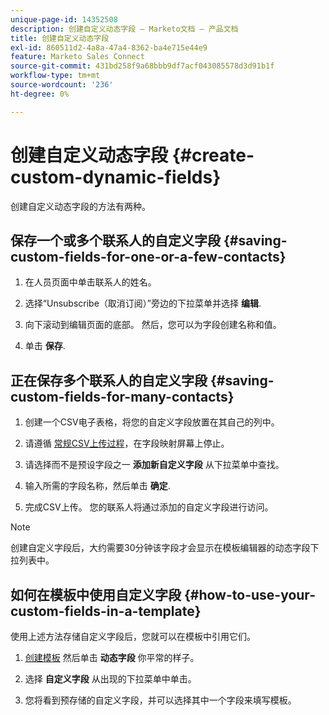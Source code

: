 ```yaml
---
unique-page-id: 14352508
description: 创建自定义动态字段 — Marketo文档 — 产品文档
title: 创建自定义动态字段
exl-id: 860511d2-4a8a-47a4-8362-ba4e715e44e9
feature: Marketo Sales Connect
source-git-commit: 431bd258f9a68bbb9df7acf043085578d3d91b1f
workflow-type: tm+mt
source-wordcount: '236'
ht-degree: 0%

---
```


# 创建自定义动态字段 {#create-custom-dynamic-fields}

创建自定义动态字段的方法有两种。

## 保存一个或多个联系人的自定义字段 {#saving-custom-fields-for-one-or-a-few-contacts}

1. 在人员页面中单击联系人的姓名。

1. 选择“Unsubscribe（取消订阅）”旁边的下拉菜单并选择 **编辑**.

1. 向下滚动到编辑页面的底部。 然后，您可以为字段创建名称和值。

1. 单击 **保存**.

## 正在保存多个联系人的自定义字段 {#saving-custom-fields-for-many-contacts}

1. 创建一个CSV电子表格，将您的自定义字段放置在其自己的列中。

1. 请遵循 [常规CSV上传过程](/help/marketo/product-docs/marketo-sales-connect/people/managing-contacts/import-contacts-via-csv.md)，在字段映射屏幕上停止。

1. 请选择而不是预设字段之一 **添加新自定义字段** 从下拉菜单中查找。

1. 输入所需的字段名称，然后单击 **确定**.

1. 完成CSV上传。 您的联系人将通过添加的自定义字段进行访问。

>[!NOTE]
>
>创建自定义字段后，大约需要30分钟该字段才会显示在模板编辑器的动态字段下拉列表中。

## 如何在模板中使用自定义字段 {#how-to-use-your-custom-fields-in-a-template}

使用上述方法存储自定义字段后，您就可以在模板中引用它们。

1. [创建模板](/help/marketo/product-docs/marketo-sales-connect/templates/create-a-new-template.md) 然后单击 **动态字段** 你平常的样子。

1. 选择 **自定义字段** 从出现的下拉菜单中单击。

1. 您将看到预存储的自定义字段，并可以选择其中一个字段来填写模板。
